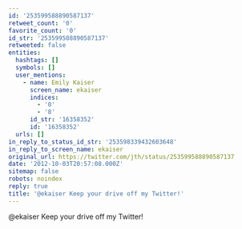 ```yaml
---
id: '253599588890587137'
retweet_count: '0'
favorite_count: '0'
id_str: '253599588890587137'
retweeted: false
entities:
  hashtags: []
  symbols: []
  user_mentions:
    - name: Emily Kaiser
      screen_name: ekaiser
      indices:
        - '0'
        - '8'
      id_str: '16358352'
      id: '16358352'
  urls: []
in_reply_to_status_id_str: '253598339432603648'
in_reply_to_screen_name: ekaiser
original_url: https://twitter.com/jth/status/253599588890587137
date: '2012-10-03T20:57:08.000Z'
sitemap: false
robots: noindex
reply: true
title: '@ekaiser Keep your drive off my Twitter!'
---
```


@ekaiser Keep your drive off my Twitter!